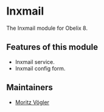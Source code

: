 Inxmail
=========

The Inxmail module for Obelix 8.

Features of this module
-----------

* Inxmail service.
* Inxmail config form.

Maintainers
-----------

* [Moritz Vögler](mailto:mvoegler@artus.com)
